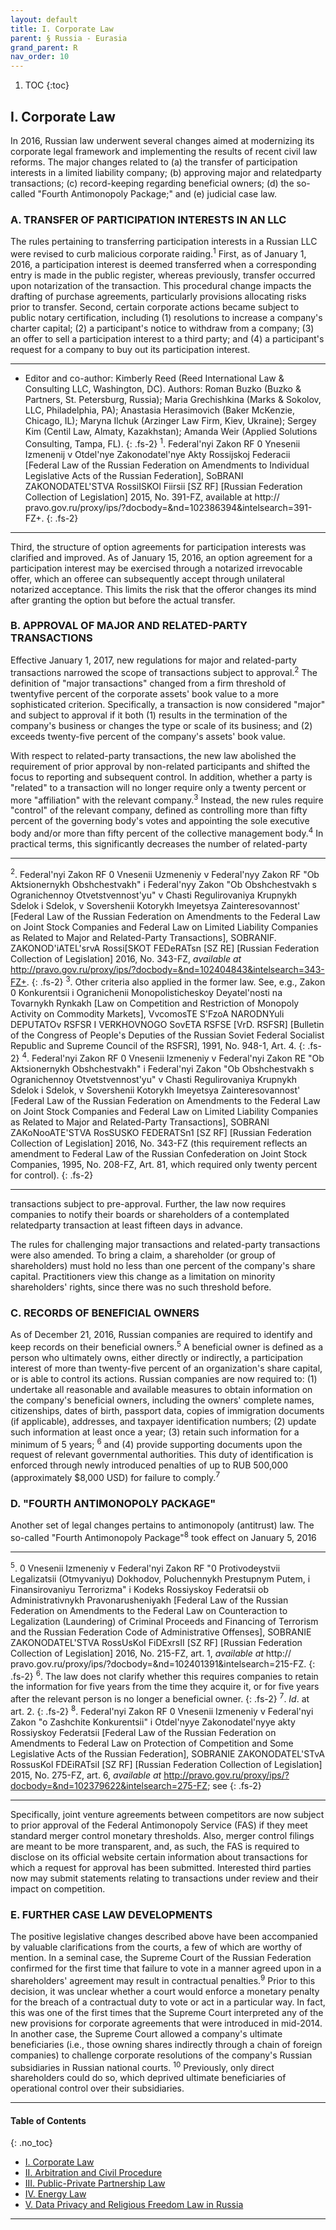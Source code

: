 ```yaml
---
layout: default
title: I. Corporate Law
parent: § Russia - Eurasia 
grand_parent: R 
nav_order: 10 
---
```

<style>
.dont-break-out {
  /* These are technically the same, but use both */
  overflow-wrap: break-word;
  word-wrap: break-word;

     -ms-word-break: break-all;
  /* This is the dangerous one in WebKit, as it breaks things wherever */
  word-break: break-all;
  /* Instead use this non-standard one: */
  word-break: break-word;
}

.youtube-container {
    position: relative;
    width: 100%;
    height: 0;
    padding-bottom: 56.25%;
}
.youtube-video {
    position: absolute;
    top: 0;
    left: 0;
    width: 100%;
    height: 100%;
}

</style>

<div class="dont-break-out" markdown="1">

1. TOC
{:toc}

## I. Corporate Law
In 2016, Russian law underwent several changes aimed at modernizing its corporate legal framework and implementing the results of recent civil law reforms. The major changes related to (a) the transfer of participation interests in a limited liability company; (b) approving major and relatedparty transactions; (c) record-keeping regarding beneficial owners; (d) the so-called "Fourth Antimonopoly Package;" and (e) judicial case law.

### A. TRANSFER OF PARTICIPATION INTERESTS IN AN LLC

The rules pertaining to transferring participation interests in a Russian LLC were revised to curb malicious corporate raiding.<sup>1</sup> First, as of January 1, 2016, a participation interest is deemed transferred when a corresponding entry is made in the public register, whereas previously, transfer occurred upon notarization of the transaction. This procedural change impacts the drafting of purchase agreements, particularly provisions allocating risks prior to transfer. Second, certain corporate actions became subject to public notary certification, including (1) resolutions to increase a company's charter capital; (2) a participant's notice to withdraw from a company; (3) an offer to sell a participation interest to a third party; and (4) a participant's request for a company to buy out its participation interest.

***
* Editor and co-author: Kimberly Reed (Reed International Law & Consulting LLC, Washington, DC). Authors: Roman Buzko (Buzko & Partners, St. Petersburg, Russia); Maria Grechishkina (Marks & Sokolov, LLC, Philadelphia, PA); Anastasia Herasimovich (Baker McKenzie, Chicago, IL); Maryna Ilchuk (Arzinger Law Firm, Kiev, Ukraine); Sergey Kim (Centil Law, Almaty, Kazakhstan); Amanda Weir (Applied Solutions Consulting, Tampa, FL). 
{: .fs-2}
<sup>1</sup>. Federal'nyi Zakon RF 0 Ynesenii Izmenenij v Otdel'nye Zakonodatel'nye Akty Rossijskoj Federacii [Federal Law of the Russian Federation on Amendments to Individual Legislative Acts of the Russian Federation], SoBRANI ZAKONODATEL'STVA RossiISKOl Fiirsii [SZ RF] [Russian Federation Collection of Legislation] 2015, No. 391-FZ, available at http:// pravo.gov.ru/proxy/ips/?docbody=&nd=102386394&intelsearch=391-FZ+.
{: .fs-2}
***

Third, the structure of option agreements for participation interests was clarified and improved. As of January 15, 2016, an option agreement for a participation interest may be exercised through a notarized irrevocable offer, which an offeree can subsequently accept through unilateral notarized acceptance. This limits the risk that the offeror changes its mind after granting the option but before the actual transfer.

### B. APPROVAL OF MAJOR AND RELATED-PARTY TRANSACTIONS

Effective January 1, 2017, new regulations for major and related-party transactions narrowed the scope of transactions subject to approval.<sup>2</sup> The definition of "major transactions" changed from a firm threshold of twentyfive percent of the corporate assets' book value to a more sophisticated criterion. Specifically, a transaction is now considered "major" and subject to approval if it both (1) results in the termination of the company's business or changes the type or scale of its business; and (2) exceeds twenty-five percent of the company's assets' book value.

With respect to related-party transactions, the new law abolished the requirement of prior approval by non-related participants and shifted the focus to reporting and subsequent control. In addition, whether a party is "related" to a transaction will no longer require only a twenty percent or more "affiliation" with the relevant company.<sup>3</sup> Instead, the new rules require "control" of the relevant company, defined as controlling more than fifty percent of the governing body's votes and appointing the sole executive body and/or more than fifty percent of the collective management body.<sup>4</sup> In practical terms, this significantly decreases the number of related-party

***
<sup>2</sup>. Federal'nyi Zakon RF 0 Vnesenii Uzmeneniy v Federal'nyy Zakon RF "Ob Aktsionernykh Obshchestvakh" i Federal'nyy Zakon "Ob Obshchestvakh s Ogranichennoy Otvetstvennost'yu" v Chasti Regulirovaniya Krupnykh Sdelok i Sdelok, v Sovershenii Kotorykh Imeyetsya Zainteresovannost' [Federal Law of the Russian Federation on Amendments to the Federal Law on Joint Stock Companies and Federal Law on Limited Liability Companies as Related to Major and Related-Party Transactions], SOBRANIF. ZAKONOD'iATEL'srvA Rossi[SKOT FEDeRATsn [SZ RE] [Russian Federation Collection of Legislation] 2016, No. 343-FZ, *available at* http://pravo.gov.ru/proxy/ips/?docbody=&nd=102404843&intelsearch=343-FZ+. 
{: .fs-2}
<sup>3</sup>. Other criteria also applied in the former law. See, e.g., Zakon 0 Konkurentsii i Ogranichenii Monopolisticheskoy Deyatel'nosti na Tovarnykh Rynkakh [Law on Competition and Restriction of Monopoly Activity on Commodity Markets], VvcomosTE S'FzoA NARODNYuli DEPUTATOv RSFSR I VERKHOVNOGO SovETA RSFSE [VrD. RSFSR] [Bulletin of the Congress of People's Deputies of the Russian Soviet Federal Socialist Republic and Supreme Council of the RSFSR], 1991, No. 948-1, Art. 4.
{: .fs-2}
<sup>4</sup>. Federal'nyi Zakon RF 0 Vnesenii Izmeneniy v Federal'nyi Zakon RE "Ob Aktsionernykh Obshchestvakh" i Federal'nyi Zakon "Ob Obshchestvakh s Ogranichennoy Otvetstvennost'yu" v Chasti Regulirovaniya Krupnykh Sdelok i Sdelok, v Sovershenii Kotorykh Imeyetsya Zainteresovannost' [Federal Law of the Russian Federation on Amendments to the Federal Law on Joint Stock Companies and Federal Law on Limited Liability Companies as Related to Major and Related-Party Transactions], SOBRANI ZAKoNooATE'STVA RosSUSKO FEDERATSn1 [SZ RF] [Russian Federation Collection of Legislation] 2016, No. 343-FZ (this requirement reflects an amendment to Federal Law of the Russian Confederation on Joint Stock Companies, 1995, No. 208-FZ, Art. 81, which required only twenty percent for control).
{: .fs-2}
***

transactions subject to pre-approval. Further, the law now requires companies to notify their boards or shareholders of a contemplated relatedparty transaction at least fifteen days in advance.

The rules for challenging major transactions and related-party transactions were also amended. To bring a claim, a shareholder (or group of shareholders) must hold no less than one percent of the company's share capital. Practitioners view this change as a limitation on minority shareholders' rights, since there was no such threshold before.

### C. RECORDS OF BENEFICIAL OWNERS

As of December 21, 2016, Russian companies are required to identify and keep records on their beneficial owners.<sup>5</sup> A beneficial owner is defined as a person who ultimately owns, either directly or indirectly, a participation interest of more than twenty-five percent of an organization's share capital, or is able to control its actions. Russian companies are now required to: (1) undertake all reasonable and available measures to obtain information on the company's beneficial owners, including the owners' complete names, citizenships, dates of birth, passport data, copies of immigration documents (if applicable), addresses, and taxpayer identification numbers; (2) update such information at least once a year; (3) retain such information for a minimum of 5 years; <sup>6</sup> and (4) provide supporting documents upon the request of relevant governmental authorities. This duty of identification is enforced through newly introduced penalties of up to RUB 500,000 (approximately $8,000 USD) for failure to comply.<sup>7</sup>

### D. "FOURTH ANTIMONOPOLY PACKAGE"

Another set of legal changes pertains to antimonopoly (antitrust) law. The so-called "Fourth Antimonopoly Package"<sup>8</sup> took effect on January 5, 2016

***
<sup>5</sup>. 0 Vnesenii Izmeneniy v Federal'nyi Zakon RF "0 Protivodeystvii Legalizatsii (Otmyvaniyu) Dokhodov, Poluchennykh Prestupnym Putem, i Finansirovaniyu Terrorizma" i Kodeks Rossiyskoy Federatsii ob Administrativnykh Pravonarusheniyakh [Federal Law of the Russian Federation on Amendments to the Federal Law on Counteraction to Legalization (Laundering) of Criminal Proceeds and Financing of Terrorism and the Russian Federation Code of Administrative Offenses], SOBRANIE ZAKONODATEL'STVA RossUsKoI FiDExrsII [SZ RF] [Russian Federation Collection of Legislation] 2016, No. 215-FZ, art. 1, *available at* http:// pravo.gov.ru/proxy/ips/?docbody=&nd=102401391&intelsearch=215-FZ. 
{: .fs-2}
<sup>6</sup>. The law does not clarify whether this requires companies to retain the information for five years from the time they acquire it, or for five years after the relevant person is no longer a beneficial owner.
{: .fs-2}
<sup>7</sup>. *Id*. at art. 2. 
{: .fs-2}
<sup>8</sup>. Federal'nyi Zakon RF 0 Vnesenii Izmeneniy v Federal'nyi Zakon "o Zashchite Konkurentsii" i Otdel'nyye Zakonodatel'nyye akty Rossiyskoy Federatsii [Federal Law of the Russian Federation on Amendments to Federal Law on Protection of Competition and Some Legislative Acts of the Russian Federation], SOBRANIE ZAKONODATEL'STvA RossusKol FDEiRATsiI [SZ RF] [Russian Federation Collection of Legislation] 2015, No. 275-FZ, art. 6, *available at* http://pravo.gov.ru/proxy/ips/?docbody=&nd=102379622&intelsearch=275-FZ; see
{: .fs-2}
***

Specifically, joint venture agreements between competitors are now subject to prior approval of the Federal Antimonopoly Service (FAS) if they meet standard merger control monetary thresholds. Also, merger control filings are meant to be more transparent, and, as such, the FAS is required to disclose on its official website certain information about transactions for which a request for approval has been submitted. Interested third parties now may submit statements relating to transactions under review and their impact on competition.

### E. FURTHER CASE LAW DEVELOPMENTS

The positive legislative changes described above have been accompanied by valuable clarifications from the courts, a few of which are worthy of mention. In a seminal case, the Supreme Court of the Russian Federation confirmed for the first time that failure to vote in a manner agreed upon in a shareholders' agreement may result in contractual penalties.<sup>9</sup> Prior to this decision, it was unclear whether a court would enforce a monetary penalty for the breach of a contractual duty to vote or act in a particular way. In fact, this was one of the first times that the Supreme Court interpreted any of the new provisions for corporate agreements that were introduced in mid-2014. In another case, the Supreme Court allowed a company's ultimate beneficiaries (i.e., those owning shares indirectly through a chain of foreign companies) to challenge corporate resolutions of the company's Russian subsidiaries in Russian national courts. <sup>10</sup> Previously, only direct shareholders could do so, which deprived ultimate beneficiaries of operational control over their subsidiaries.

***

#### Table of Contents
{: .no_toc}

<ul><li> <a href="/docs/R/Russia-Eurasia-1/">I. Corporate Law</a></li><li> <a href="/docs/R/Russia-Eurasia-2/">II. Arbitration and Civil Procedure</a></li><li> <a href="/docs/R/Russia-Eurasia-3/">III. Public-Private Partnership Law</a></li><li> <a href="/docs/R/Russia-Eurasia-4/">IV. Energy Law</a></li><li> <a href="/docs/R/Russia-Eurasia-5/">V. Data Privacy and Religious Freedom Law in Russia</a></li></ul>

***

</div>
